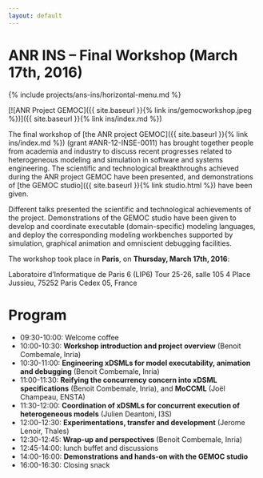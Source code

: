 ```yaml
---
layout: default
---
```


# ANR INS – Final Workshop (March 17th, 2016)

{% include projects/ans-ins/horizontal-menu.md %}

[![ANR Project GEMOC]({{ site.baseurl }}{% link ins/gemocworkshop.jpeg %})]({{ site.baseurl }}{% link ins/index.md %})

The final workshop of [the ANR project GEMOC]({{ site.baseurl }}{% link ins/index.md %}) (grant #ANR-12-INSE-0011) has brought together people from academia and industry to discuss recent progresses related to heterogeneous modeling and simulation in software and systems engineering. The scientific and technological breakthroughs achieved during the ANR project GEMOC have been presented, and demonstrations of [the GEMOC studio]({{ site.baseurl }}{% link studio.html %}) have been given.

Different talks presented the scientific and technological achievements of the project. Demonstrations of the GEMOC studio have been given to develop and coordinate executable (domain-specific) modeling languages, and deploy the corresponding modeling workbenches supported by simulation, graphical animation and omniscient debugging facilities.

The workshop took place in **Paris**, on **Thursday, March 17th, 2016**:

Laboratoire d’Informatique de Paris 6 (LIP6)
Tour 25-26, salle 105
4 Place Jussieu, 75252 Paris Cedex 05, France

# Program

- 09:30-10:00: Welcome coffee
- 10:00-10:30: **Workshop introduction and project overview** (Benoit Combemale, Inria)
- 10:30-11:00: **Engineering xDSMLs for model executability, animation and debugging** (Benoit Combemale, Inria)
- 11:00-11:30: **Reifying the concurrency concern into xDSML specifications** (Benoit Combemale, Inria), and **MoCCML** (Joël Champeau, ENSTA)
- 11:30-12:00: **Coordination of xDSMLs for concurrent execution of heterogeneous models** (Julien Deantoni, I3S)
- 12:00-12:30: **Experimentations, transfer and development** (Jerome Lenoir, Thales)
- 12:30-12:45: **Wrap-up and perspectives** (Benoit Combemale, Inria)
- 12:45-14:00: lunch buffet and discussions
- 14:00-16:00: **Demonstrations and hands-on with the GEMOC studio**
- 16:00-16:30: Closing snack
